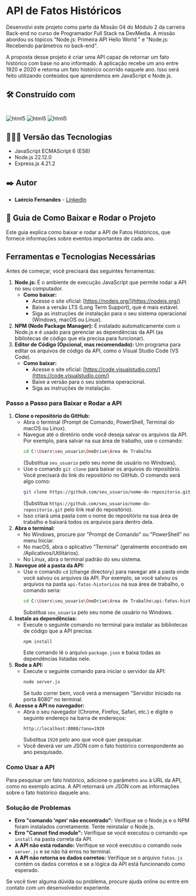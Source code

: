 # API de Fatos Históricos 
Desenvolvi este projeto como parte da Missão 04 do Módulo 2 da carreira Back-end no curso de Programador Full Stack na DevMedia. A missão abordou os tópicos "Node.js: Primeira API Hello World
" e "Node.js: Recebendo parâmetros no back-end".

A proposta desse projeto é criar uma API capaz de retornar um fato histórico com base no ano informado. A aplicação recebe um ano entre 1920 e 2020 e retorna um fato histórico ocorrido naquele ano. Isso será feito utilizando conteúdos que aprendemos em JavaScript e Node.js.

## 🛠️ Construído com

<div style="display: inline-block"><br/>
  <img align="center" alt="html5" src="https://img.shields.io/badge/JavaScript-F7DF1E?style=for-the-badge&logo=javascript&logoColor=black" />
  <img align="center" alt="html5" src="https://img.shields.io/badge/Node.js-43853D?style=for-the-badge&logo=node.js&logoColor=white" /> 
  <img align="center" alt="html5" src="https://img.shields.io/badge/Express.js-404D59?style=for-the-badge" /> 
</div><br/>

## 👨🏽‍💻 Versão das Tecnologias

* JavaScript ECMAScript 6 (ES6)
* Node.js 22.12.0
* Express.js 4.21.2

## ✒️ Autor

* **Laércio Fernandes** - [LinkedIn](https://www.linkedin.com/in/laercio-fernandes/)

## 🚀 Guia de Como Baixar e Rodar o Projeto

Este guia explica como baixar e rodar a API de Fatos Históricos, que fornece informações sobre eventos importantes de cada ano.

## Ferramentas e Tecnologias Necessárias

Antes de começar, você precisará das seguintes ferramentas:

1.  **Node.js:** É o ambiente de execução JavaScript que permite rodar a API no seu computador.
    *   **Como baixar:**
        *   Acesse o site oficial: [https://nodejs.org/](https://nodejs.org/)
        *   Baixe a versão LTS (Long Term Support), que é mais estável.
        *   Siga as instruções de instalação para o seu sistema operacional (Windows, macOS ou Linux).
2.  **NPM (Node Package Manager):** É instalado automaticamente com o Node.js e é usado para gerenciar as dependências da API (as bibliotecas de código que ela precisa para funcionar).
3.  **Editor de Código (Opcional, mas recomendado):** Um programa para editar os arquivos de código da API, como o Visual Studio Code (VS Code).
    *   **Como baixar:**
        *   Acesse o site oficial: [https://code.visualstudio.com/](https://code.visualstudio.com/)
        *   Baixe a versão para o seu sistema operacional.
        *   Siga as instruções de instalação.

### Passo a Passo para Baixar e Rodar a API

1.  **Clone o repositório do GitHub:**
    *   Abra o terminal (Prompt de Comando, PowerShell, Terminal do macOS ou Linux).
    *   Navegue até o diretório onde você deseja salvar os arquivos da API. Por exemplo, para salvar na sua área de trabalho, use o comando:
        ```sh
        cd C:\Users\seu_usuario\OneDrive\Área de Trabalho
        ```
        (Substitua `seu_usuario` pelo seu nome de usuário no Windows).
    *   Use o comando `git clone` para baixar os arquivos do repositório. Você precisará do link do repositório no GitHub. O comando será algo como:
        ```sh
        git clone https://github.com/seu_usuario/nome-do-repositorio.git
        ```
        (Substitua `https://github.com/seu_usuario/nome-do-repositorio.git` pelo link real do repositório).
    *   Isso criará uma pasta com o nome do repositório na sua área de trabalho e baixará todos os arquivos para dentro dela.
2.  **Abra o terminal:**
    *   No Windows, procure por "Prompt de Comando" ou "PowerShell" no menu Iniciar.
    *   No macOS, abra o aplicativo "Terminal" (geralmente encontrado em /Aplicativos/Utilitários).
    *   No Linux, abra o terminal padrão do seu sistema.
3.  **Navegue até a pasta da API:**
    *   Use o comando `cd` (change directory) para navegar até a pasta onde você salvou os arquivos da API. Por exemplo, se você salvou os arquivos na pasta `api-fatos-historicos` na sua área de trabalho, o comando seria:
        ```sh
        cd C:\Users\seu_usuario\OneDrive\Área de Trabalho\api-fatos-historicos
        ```
        Substitua `seu_usuario` pelo seu nome de usuário no Windows.
4.  **Instale as dependências:**
    *   Execute o seguinte comando no terminal para instalar as bibliotecas de código que a API precisa:
        ```sh
        npm install
        ```
        Este comando lê o arquivo `package.json` e baixa todas as dependências listadas nele.
5.  **Rode a API:**
    *   Execute o seguinte comando para iniciar o servidor da API:
        ```sh
        node server.js
        ```
        Se tudo correr bem, você verá a mensagem "Servidor iniciado na porta 8080" no terminal.
6.  **Acesse a API no navegador:**
    *   Abra o seu navegador (Chrome, Firefox, Safari, etc.) e digite o seguinte endereço na barra de endereços:
        ```
        http://localhost:8080/?ano=1920
        ```
        Substitua `1920` pelo ano que você quer pesquisar.
    *   Você deverá ver um JSON com o fato histórico correspondente ao ano pesquisado.

### Como Usar a API

Para pesquisar um fato histórico, adicione o parâmetro `ano` à URL da API, como no exemplo acima. A API retornará um JSON com as informações sobre o fato histórico daquele ano.

### Solução de Problemas

*   **Erro "comando 'npm' não encontrado":** Verifique se o Node.js e o NPM foram instalados corretamente. Tente reinstalar o Node.js.
*   **Erro "Cannot find module":** Verifique se você executou o comando `npm install` na pasta correta da API.
*   **A API não está rodando:** Verifique se você executou o comando `node server.js` e se não há erros no terminal.
*   **A API não retorna os dados corretos:** Verifique se o arquivo `fatos.js` contém os dados corretos e se a lógica da API está funcionando como esperado.

Se você tiver alguma dúvida ou problema, procure ajuda online ou entre em contato com um desenvolvedor experiente.
